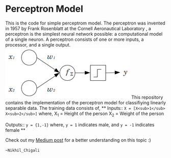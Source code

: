 # Perceptron Model
This is the code for simple perceptrom model.
The perceptron was invented in 1957 by Frank Rosenblatt at the Cornell Aeronautical Laboratory , a perceptron is the simplest neural network possible: a computational model of a single neuron. A perceptron consists of one or more inputs, a processor, and a single output.
![Perceptron](/assets/perceptron.png)
This repository contains the implementation of the perceptron model for classifiying linearly separable data.
The training data consists of,
**
Inputs::
``
X = [X<sub>1</sub> X<sub>2</sub>]
``
where, 
X<sub>1</sub> = Height of the person
X<sub>2</sub> = Weight of the person

Outputs::
``
y = {1,-1}
``
where,
`y = 1` indicates male, and
`y = -1` indicates female
**

Check out my <a href = "https://medium.com/@nikhilc3013/simple-perceptron-training-algorithm-explained-7bbfdff2c57d">Medium post</a> for a better understanding on this topic :)

`~Nikhil_Chigali`
